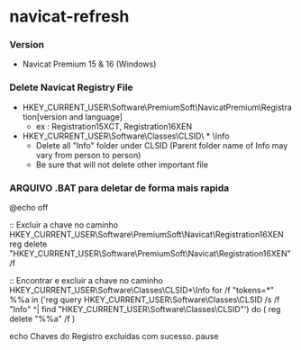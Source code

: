 # navicat-refresh

### Version
- Navicat Premium 15 & 16 (Windows)

### Delete Navicat Registry File
- HKEY_CURRENT_USER\Software\PremiumSoft\NavicatPremium\Registration[version and language]
    - ex : Registration15XCT, Registration16XEN
- HKEY_CURRENT_USER\Software\Classes\CLSID\\ * \Info
    - Delete all "Info" folder under CLSID (Parent folder name of Info may vary from person to person)
    - Be sure that will not delete other important file



### ARQUIVO .BAT para deletar de forma mais rapida

@echo off

:: Excluir a chave no caminho HKEY_CURRENT_USER\Software\PremiumSoft\Navicat\Registration16XEN
reg delete "HKEY_CURRENT_USER\Software\PremiumSoft\Navicat\Registration16XEN" /f

:: Encontrar e excluir a chave no caminho HKEY_CURRENT_USER\Software\Classes\CLSID\*\Info
for /f "tokens=*" %%a in ('reg query HKEY_CURRENT_USER\Software\Classes\CLSID /s /f "Info" ^| find "HKEY_CURRENT_USER\Software\Classes\CLSID"') do (
    reg delete "%%a" /f
)

echo Chaves do Registro excluídas com sucesso.
pause
